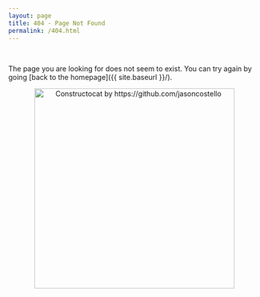 ```yaml
---
layout: page
title: 404 - Page Not Found
permalink: /404.html
---
```


<br>

The page you are looking for does not seem to exist. You can try again by going 
[back to the homepage]({{ site.baseurl }}/).

<p style="text-align:center;"><img src="{{ site.baseurl }}/images/404.jpg" alt="Constructocat by https://github.com/jasoncostello" style="width: 400px;"/></p>
